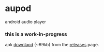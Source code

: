 # aupod
android audio player

### this is a work-in-progress ###

apk [downlaod](https://github.com/sleepchild/aupod/releases/download/0.1.2a/aupod.apk) (~89kb) from the [releases](https://github.com/sleepchild/aupod/releases) page.
